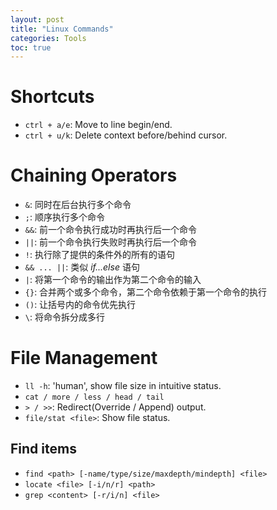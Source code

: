 ```yaml
---
layout: post
title: "Linux Commands"
categories: Tools
toc: true
---
```


# Shortcuts

- `ctrl + a/e`: Move to line begin/end.
- `ctrl + u/k`: Delete context before/behind cursor.

# Chaining Operators

- `&`: 同时在后台执行多个命令
- `;`: 顺序执行多个命令
- `&&`: 前一个命令执行成功时再执行后一个命令
- `||`: 前一个命令执行失败时再执行后一个命令
- `!`: 执行除了提供的条件外的所有的语句
- `&& ... ||`: 类似 *if...else* 语句
- `|`: 将第一个命令的输出作为第二个命令的输入
- `{}`: 合并两个或多个命令，第二个命令依赖于第一个命令的执行
- `()`: 让括号内的命令优先执行
- `\`: 将命令拆分成多行

# File Management

- `ll -h`: 'human', show file size in intuitive status.
- `cat / more / less / head / tail`
- `> / >>`: Redirect(Override / Append) output.
- `file/stat <file>`: Show file status.

## Find items

- `find <path> [-name/type/size/maxdepth/mindepth] <file>`
- `locate <file> [-i/n/r] <path>`
- `grep <content> [-r/i/n] <file>`
